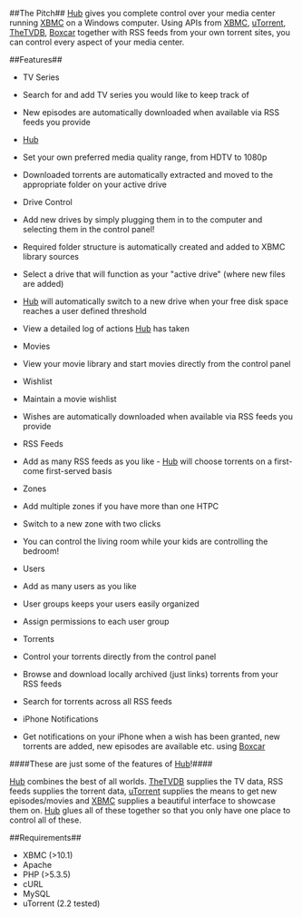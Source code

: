##The Pitch##
[Hub][6] gives you complete control over your media center running [XBMC][1] on a Windows computer. Using APIs from [XBMC][2], [uTorrent][3], [TheTVDB][4], [Boxcar][5] together with RSS feeds from your own torrent sites, you can control every aspect of your media center.

##Features##

* TV Series
 * Search for and add TV series you would like to keep track of
 * New episodes are automatically downloaded when available via RSS feeds you provide

* [Hub][6]
 * Set your own preferred media quality range, from HDTV to 1080p
 * Downloaded torrents are automatically extracted and moved to the appropriate folder on your active drive

* Drive Control
 * Add new drives by simply plugging them in to the computer and selecting them in the control panel!
 * Required folder structure is automatically created and added to XBMC library sources
 * Select a drive that will function as your "active drive" (where new files are added)
 * [Hub][6] will automatically switch to a new drive when your free disk space reaches a user defined threshold
 * View a detailed log of actions [Hub][6] has taken
 
* Movies
 * View your movie library and start movies directly from the control panel

* Wishlist
 * Maintain a movie wishlist
 * Wishes are automatically downloaded when available via RSS feeds you provide
 
* RSS Feeds
 * Add as many RSS feeds as you like - [Hub][6] will choose torrents on a first-come first-served basis

* Zones
 * Add multiple zones if you have more than one HTPC
 * Switch to a new zone with two clicks
 * You can control the living room while your kids are controlling the bedroom!

* Users
 * Add as many users as you like
 * User groups keeps your users easily organized
 * Assign permissions to each user group
 
* Torrents
 * Control your torrents directly from the control panel
 * Browse and download locally archived (just links) torrents from your RSS feeds
 * Search for torrents across all RSS feeds

* iPhone Notifications
 * Get notifications on your iPhone when a wish has been granted, new torrents are added, new episodes are available etc. using [Boxcar][5]
 
####These are just some of the features of [Hub][6]!####

[Hub][6] combines the best of all worlds. [TheTVDB][4] supplies the TV data, RSS feeds supplies the torrent data, [uTorrent][3] supplies the means to get new episodes/movies and [XBMC][1] supplies a beautiful interface to showcase them on. [Hub][6] glues all of these together so that you only have one place to control all of these.

##Requirements##

* XBMC (>10.1)
* Apache
* PHP (>5.3.5)
 * cURL
* MySQL
* uTorrent (2.2 tested)

[1]: http://xbmc.org/
[2]: http://xbmc.org/
[3]: http://utorrent.com/
[4]: http://thetvdb.org/
[5]: http://boxcar.io/
[6]: http://hubapp.net/******